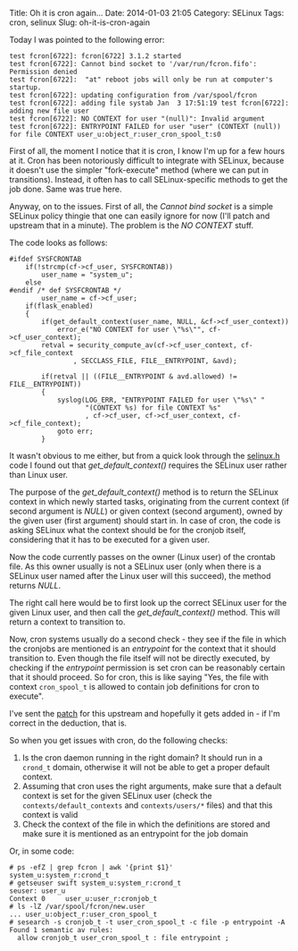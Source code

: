 Title: Oh it is cron again...
Date: 2014-01-03 21:05
Category: SELinux
Tags: cron, selinux
Slug: oh-it-is-cron-again

Today I was pointed to the following error:

    test fcron[6722]: fcron[6722] 3.1.2 started
    test fcron[6722]: Cannot bind socket to '/var/run/fcron.fifo': Permission denied
    test fcron[6722]:  "at" reboot jobs will only be run at computer's startup.
    test fcron[6722]: updating configuration from /var/spool/fcron
    test fcron[6722]: adding file systab Jan  3 17:51:19 test fcron[6722]: adding new file user
    test fcron[6722]: NO CONTEXT for user "(null)": Invalid argument
    test fcron[6722]: ENTRYPOINT FAILED for user "user" (CONTEXT (null)) for file CONTEXT user_u:object_r:user_cron_spool_t:s0

First of all, the moment I notice that it is cron, I know I'm up for a
few hours at it. Cron has been notoriously difficult to integrate with
SELinux, because it doesn't use the simpler "fork-execute" method (where
we can put in transitions). Instead, it often has to call
SELinux-specific methods to get the job done. Same was true here.

Anyway, on to the issues. First of all, the *Cannot bind socket* is a
simple SELinux policy thingie that one can easily ignore for now (I'll
patch and upstream that in a minute). The problem is the *NO CONTEXT*
stuff.

The code looks as follows:

```
#ifdef SYSFCRONTAB
    if(!strcmp(cf->cf_user, SYSFCRONTAB))
        user_name = "system_u";
    else
#endif /* def SYSFCRONTAB */
        user_name = cf->cf_user;
    if(flask_enabled)
    {
        if(get_default_context(user_name, NULL, &cf->cf_user_context))
            error_e("NO CONTEXT for user \"%s\"", cf->cf_user_context);
        retval = security_compute_av(cf->cf_user_context, cf->cf_file_context
                , SECCLASS_FILE, FILE__ENTRYPOINT, &avd);

        if(retval || ((FILE__ENTRYPOINT & avd.allowed) != FILE__ENTRYPOINT))
        {
            syslog(LOG_ERR, "ENTRYPOINT FAILED for user \"%s\" "
                   "(CONTEXT %s) for file CONTEXT %s"
                   , cf->cf_user, cf->cf_user_context, cf->cf_file_context);
            goto err;
        }
```

It wasn't obvious to me either, but from a quick look through the
[selinux.h](http://userspace.selinuxproject.org/trac/browser/libselinux/include/selinux/selinux.h)
code I found out that *get\_default\_context()* requires the SELinux
user rather than Linux user.

The purpose of the *get\_default\_context()* method is to return the
SELinux context in which newly started tasks, originating from the
current context (if second argument is *NULL*) or given context (second
argument), owned by the given user (first argument) should start in. In
case of cron, the code is asking SELinux what the context should be for
the cronjob itself, considering that it has to be executed for a given
user.

Now the code currently passes on the owner (Linux user) of the crontab
file. As this owner usually is not a SELinux user (only when there is a
SELinux user named after the Linux user will this succeed), the method
returns *NULL*.

The right call here would be to first look up the correct SELinux user
for the given Linux user, and then call the *get\_default\_context()*
method. This will return a context to transition to.

Now, cron systems usually do a second check - they see if the file in
which the cronjobs are mentioned is an *entrypoint* for the context that
it should transition to. Even though the file itself will not be
directly executed, by checking if the *entrypoint* permission is set
cron can be reasonably certain that it should proceed. So for cron, this
is like saying "Yes, the file with context `cron_spool_t` is allowed to
contain job definitions for cron to execute".

I've sent the
[patch](http://thread.gmane.org/gmane.comp.sysutils.fcron.devel/89) for
this upstream and hopefully it gets added in - if I'm correct in the
deduction, that is.

So when you get issues with cron, do the following checks:

1.  Is the cron daemon running in the right domain? It should run in a
    `crond_t` domain, otherwise it will not be able to get a proper
    default context.
2.  Assuming that cron uses the right arguments, make sure that a
    default context is set for the given SELinux user (check the
    `contexts/default_contexts` and `contexts/users/*` files) and that
    this context is valid
3.  Check the context of the file in which the definitions are stored
    and make sure it is mentioned as an entrypoint for the job domain

Or, in some code:

    # ps -efZ | grep fcron | awk '{print $1}'
    system_u:system_r:crond_t
    # getseuser swift system_u:system_r:crond_t
    seuser: user_u
    Context 0     user_u:user_r:cronjob_t
    # ls -lZ /var/spool/fcron/new.user
    ... user_u:object_r:user_cron_spool_t
    # sesearch -s cronjob_t -t user_cron_spool_t -c file -p entrypoint -A
    Found 1 semantic av rules:
      allow cronjob_t user_cron_spool_t : file entrypoint ;
